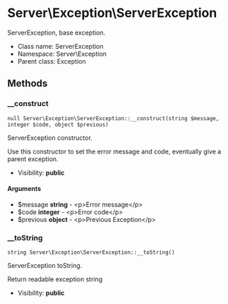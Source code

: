 Server\Exception\ServerException
===============

ServerException, base exception.




* Class name: ServerException
* Namespace: Server\Exception
* Parent class: Exception







Methods
-------


### __construct

    null Server\Exception\ServerException::__construct(string $message, integer $code, object $previous)

ServerException constructor.

Use this constructor to set the error message and code, eventually give a parent exception.

* Visibility: **public**


#### Arguments
* $message **string** - &lt;p&gt;Error message&lt;/p&gt;
* $code **integer** - &lt;p&gt;Error code&lt;/p&gt;
* $previous **object** - &lt;p&gt;Previous Exception&lt;/p&gt;



### __toString

    string Server\Exception\ServerException::__toString()

ServerException toString.

Return readable exception string

* Visibility: **public**



